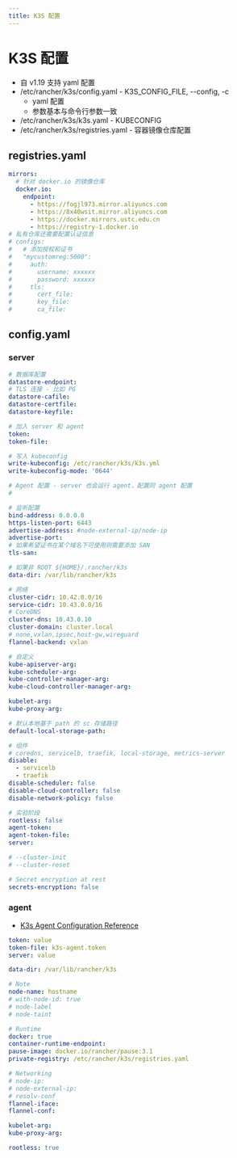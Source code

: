 ```yaml
---
title: K3S 配置
---
```


# K3S 配置

- 自 v1.19 支持 yaml 配置
- /etc/rancher/k3s/config.yaml - K3S_CONFIG_FILE, --config, -c
  - yaml 配置
  - 参数基本与命令行参数一致
- /etc/rancher/k3s/k3s.yaml - KUBECONFIG
- /etc/rancher/k3s/registries.yaml - 容器镜像仓库配置

## registries.yaml

```yaml
mirrors:
  # 针对 docker.io 的镜像仓库
  docker.io:
    endpoint:
      - https://fogjl973.mirror.aliyuncs.com
      - https://8x40wsit.mirror.aliyuncs.com
      - https://docker.mirrors.ustc.edu.cn
      - https://registry-1.docker.io
# 私有仓库还需要配置认证信息
# configs:
#   # 添加授权和证书
#   "mycustomreg:5000":
#     auth:
#       username: xxxxxx
#       password: xxxxxx
#     tls:
#       cert_file:
#       key_file:
#       ca_file:
```

## config.yaml

### server

```yaml
# 数据库配置
datastore-endpoint:
# TLS 连接 - 比如 PG
datastore-cafile:
datastore-certfile:
datastore-keyfile:

# 加入 server 和 agent
token:
token-file:

# 写入 kubeconfig
write-kubeconfig: /etc/rancher/k3s/k3s.yml
write-kubeconfig-mode: '0644'

# Agent 配置 - server 也会运行 agent，配置同 agent 配置
#

# 监听配置
bind-address: 0.0.0.0
https-listen-port: 6443
advertise-address: #node-external-ip/node-ip
advertise-port:
# 如果希望证书在某个域名下可使用则需要添加 SAN
tls-san:

# 如果非 ROOT ${HOME}/.rancher/k3s
data-dir: /var/lib/rancher/k3s

# 网络
cluster-cidr: 10.42.0.0/16
service-cidr: 10.43.0.0/16
# CoreDNS
cluster-dns: 10.43.0.10
cluster-domain: cluster.local
# none,vxlan,ipsec,host-gw,wireguard
flannel-backend: vxlan

# 自定义
kube-apiserver-arg:
kube-scheduler-arg:
kube-controller-manager-arg:
kube-cloud-controller-manager-arg:

kubelet-arg:
kube-proxy-arg:

# 默认本地基于 path 的 sc 存储路径
default-local-storage-path:

# 组件
# coredns, servicelb, traefik, local-storage, metrics-server
disable:
  - servicelb
  - traefik
disable-scheduler: false
disable-cloud-controller: false
disable-network-policy: false

# 实验阶段
rootless: false
agent-token:
agent-token-file:
server:

# --cluster-init
# --cluster-reset

# Secret encryption at rest
secrets-encryption: false
```

### agent

- [K3s Agent Configuration Reference](https://rancher.com/docs/k3s/latest/en/installation/install-options/agent-config/)

```yaml
token: value
token-file: k3s-agent.token
server: value

data-dir: /var/lib/rancher/k3s

# Note
node-name: hostname
# with-node-id: true
# node-label
# node-taint

# Runtime
docker: true
container-runtime-endpoint:
pause-image: docker.io/rancher/pause:3.1
private-registry: /etc/rancher/k3s/registries.yaml

# Networking
# node-ip:
# node-external-ip:
# resolv-conf
flannel-iface:
flannel-conf:

kubelet-arg:
kube-proxy-arg:

rootless: true
```
